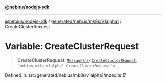 [**@nebius/nodejs-sdk**](../../../../../README.md)

---

[@nebius/nodejs-sdk](../../../../../README.md) / [generated/nebius/mk8s/v1alpha1](../README.md) / CreateClusterRequest

# Variable: CreateClusterRequest

> **CreateClusterRequest**: [`MessageFns`](../../../../../runtime/protos/core/interfaces/MessageFns.md)\<[`CreateClusterRequest`](../interfaces/CreateClusterRequest.md), `"nebius.mk8s.v1alpha1.CreateClusterRequest"`\>

Defined in: src/generated/nebius/mk8s/v1alpha1/index.ts:17

